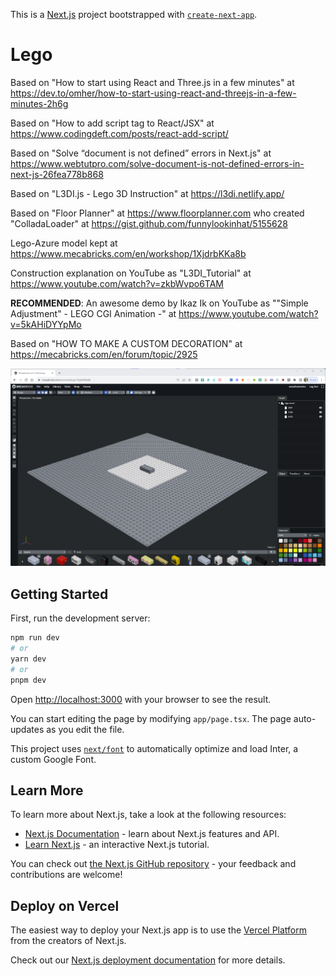 This is a [Next.js](https://nextjs.org/) project bootstrapped with [`create-next-app`](https://github.com/vercel/next.js/tree/canary/packages/create-next-app).

# Lego

Based on "How to start using React and Three.js in a few minutes" at https://dev.to/omher/how-to-start-using-react-and-threejs-in-a-few-minutes-2h6g

Based on "How to add script tag to React/JSX" at https://www.codingdeft.com/posts/react-add-script/

Based on "Solve “document is not defined” errors in Next.js" at https://www.webtutpro.com/solve-document-is-not-defined-errors-in-next-js-26fea778b868

Based on "L3DI.js - Lego 3D Instruction" at https://l3di.netlify.app/

Based on "Floor Planner" at https://www.floorplanner.com who created "ColladaLoader" at https://gist.github.com/funnylookinhat/5155628

Lego-Azure model kept at https://www.mecabricks.com/en/workshop/1XjdrbKKa8b

Construction explanation on YouTube as "L3DI_Tutorial" at https://www.youtube.com/watch?v=zkbWvpo6TAM

**RECOMMENDED**: An awesome demo by Ikaz Ik on YouTube as ""Simple Adjustment" - LEGO CGI Animation -" at https://www.youtube.com/watch?v=5kAHiDYYpMo

Based on "HOW TO MAKE A CUSTOM DECORATION" at https://mecabricks.com/en/forum/topic/2925

![MEGA Bricks - LEGO-Azure](./img/MECA_Bricks_LEGO_Azure.png)

## Getting Started

First, run the development server:

```bash
npm run dev
# or
yarn dev
# or
pnpm dev
```

Open [http://localhost:3000](http://localhost:3000) with your browser to see the result.

You can start editing the page by modifying `app/page.tsx`. The page auto-updates as you edit the file.

This project uses [`next/font`](https://nextjs.org/docs/basic-features/font-optimization) to automatically optimize and load Inter, a custom Google Font.

## Learn More

To learn more about Next.js, take a look at the following resources:

- [Next.js Documentation](https://nextjs.org/docs) - learn about Next.js features and API.
- [Learn Next.js](https://nextjs.org/learn) - an interactive Next.js tutorial.

You can check out [the Next.js GitHub repository](https://github.com/vercel/next.js/) - your feedback and contributions are welcome!

## Deploy on Vercel

The easiest way to deploy your Next.js app is to use the [Vercel Platform](https://vercel.com/new?utm_medium=default-template&filter=next.js&utm_source=create-next-app&utm_campaign=create-next-app-readme) from the creators of Next.js.

Check out our [Next.js deployment documentation](https://nextjs.org/docs/deployment) for more details.
